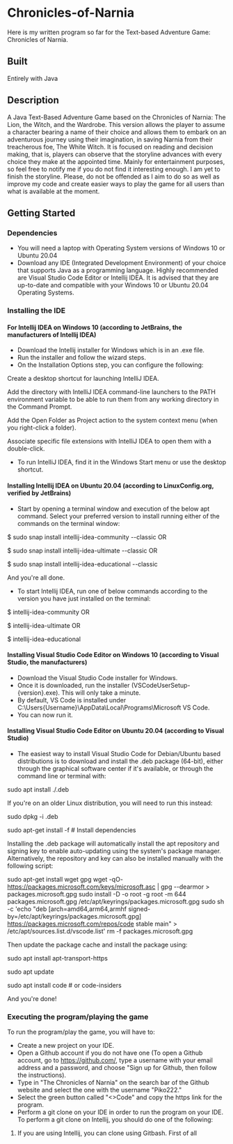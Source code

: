 # Chronicles-of-Narnia
Here is my written program so far for the Text-based Adventure Game: Chronicles of Narnia. 


## Built 
Entirely with Java


## Description
A Java Text-Based Adventure Game based on the Chronicles of Narnia: The Lion, the Witch, and the Wardrobe. This version allows the player to assume a character bearing a name of their choice and allows them to embark on an adventurous journey using their imagination, in saving Narnia from their treacherous foe, The White Witch. It is focused on reading and decision making, that is, players can observe that the storyline advances with every choice they make at the appointed time. Mainly for entertainment purposes, so feel free to notify me if you do not find it interesting enough. I am yet to finish the storyline. Please, do not be offended as I aim to do so as well as improve my code and create easier ways to play the game for all users than what is available at the moment.

## Getting Started

### Dependencies
* You will need a laptop with Operating System versions of Windows 10 or Ubuntu 20.04
* Download any IDE (Integrated Development Environment) of your choice that supports Java as a programming language. Highly recommended are Visual Studio Code Editor or Intellij IDEA. It is advised that they are up-to-date and compatible with your Windows 10 or Ubuntu 20.04 Operating Systems.

### Installing the IDE

#### For Intellij IDEA on Windows 10 (according to JetBrains, the manufacturers of Intellij IDEA)
* Download the Intellij installer for Windows which is in an .exe file.
* Run the installer and follow the wizard steps.
* On the Installation Options step, you can configure the following:

Create a desktop shortcut for launching IntelliJ IDEA.

Add the directory with IntelliJ IDEA command-line launchers to the PATH environment variable to be able to run them from any working directory in the Command Prompt.

Add the Open Folder as Project action to the system context menu (when you right-click a folder).

Associate specific file extensions with IntelliJ IDEA to open them with a double-click.
* To run IntelliJ IDEA, find it in the Windows Start menu or use the desktop shortcut.

#### Installing Intellij IDEA on Ubuntu 20.04 (according to LinuxConfig.org, verified by JetBrains)
* Start by opening a terminal window and execution of the below apt command. Select your preferred version to install running either of the commands on the terminal window:

$ sudo snap install intellij-idea-community --classic
OR

$ sudo snap install intellij-idea-ultimate --classic
OR

$ sudo snap install intellij-idea-educational --classic

And you're all done.
* To start Intellij IDEA, run one of below commands according to the version you have just installed on the terminal:

$ intellij-idea-community
OR

$ intellij-idea-ultimate
OR

$ intellij-idea-educational

#### Installing Visual Studio Code Editor on Windows 10 (according to Visual Studio, the manufacturers)
* Download the Visual Studio Code installer for Windows.
* Once it is downloaded, run the installer (VSCodeUserSetup-{version}.exe). This will only take a minute.
* By default, VS Code is installed under C:\Users\{Username}\AppData\Local\Programs\Microsoft VS Code.
* You can now run it.

#### Installing Visual Studio Code Editor on Ubuntu 20.04 (according to Visual Studio)
* The easiest way to install Visual Studio Code for Debian/Ubuntu based distributions is to download and install the .deb package (64-bit), either through the graphical software center if it's available, or through the command line or terminal with:

sudo apt install ./<file>.deb

If you're on an older Linux distribution, you will need to run this instead:

sudo dpkg -i <file>.deb

sudo apt-get install -f # Install dependencies

Installing the .deb package will automatically install the apt repository and signing key to enable auto-updating using the system's package manager. Alternatively, the repository and key can also be installed manually with the following script:

sudo apt-get install wget gpg
wget -qO- https://packages.microsoft.com/keys/microsoft.asc | gpg --dearmor > packages.microsoft.gpg
sudo install -D -o root -g root -m 644 packages.microsoft.gpg /etc/apt/keyrings/packages.microsoft.gpg
sudo sh -c 'echo "deb [arch=amd64,arm64,armhf signed-by=/etc/apt/keyrings/packages.microsoft.gpg] https://packages.microsoft.com/repos/code stable main" > /etc/apt/sources.list.d/vscode.list'
rm -f packages.microsoft.gpg

Then update the package cache and install the package using:

sudo apt install apt-transport-https

sudo apt update

sudo apt install code # or code-insiders

And you're done!

### Executing the program/playing the game
To run the program/play the game, you will have to:
* Create a new project on your IDE.
* Open a Github account if you do not have one (To open a Github account, go to https://github.com/, type a username with your email address and a password, and choose "Sign up for Github, then follow the instructions).
* Type in "The Chronicles of Narnia" on the search bar of the Github website and select the one with the username "Piko222."
* Select the green button called "<>Code" and copy the https link for the program.
* Perform a git clone on your IDE in order to run the program on your IDE. To perform a git clone on Intellij, you should do one of the following:

1. If you are using Intellij, you can clone using Gitbash. First of all




